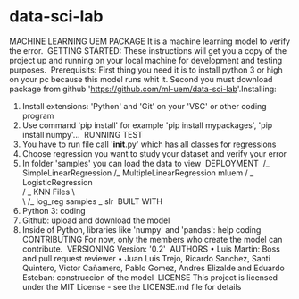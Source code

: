 # data-sci-lab

MACHINE LEARNING UEM PACKAGE
It is a machine learning model to verify the error. 
​
GETTING STARTED:
These instructions will get you a copy of the project up and running on your local machine for development and testing purposes.
​
Prerequisits:
First thing you need it is to install python 3 or high on your pc because this model runs whit it. 
Second you must download package from github 'https://github.com/ml-uem/data-sci-lab'.
​
Installing:
1.	Install extensions: 'Python' and 'Git' on your 'VSC' or other coding program  
2.	Use command 'pip install' for example 'pip install mypackages', 'pip install numpy'...
​
RUNNING TEST
1.	You have to run file call '__init__.py' which has all classes for regressions  
2.  Choose regression you want to study your dataset and verify your error
3.	In folder 'samples' you can load the data to view 
​
DEPLOYMENT
​
              /_ SimpleLinearRegression
             /_ MultipleLinearRegression
        mluem
     /       \_ LogisticRegression  
    /         \_ KNN
Files
    \               
     \         /_ log_reg 
        samples
               \_ slr 
​
BUILT WITH
1.	Python 3: coding  
2.	Github: upload and download the model  
3.	Inside of Python, libraries like 'numpy' and 'pandas': help coding
​
CONTRIBUTING
For now, only the members who create the model can contribute.
​
VERSIONING
Version: '0.2'
​
AUTHORS
•	Luis Martin: Boss and pull request reviewer
•	Juan Luis Trejo, Ricardo Sanchez, Santi Quintero, Victor Cañamero, Pablo Gomez, Andres Elizalde and Eduardo Esteban: construccion of the model
​
LICENSE
This project is licensed under the MIT License - see the LICENSE.md file for details